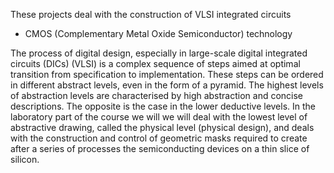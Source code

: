 These projects deal with the construction of VLSI integrated circuits
  - CMOS (Complementary Metal Oxide Semiconductor) technology

The process of digital design, especially in large-scale digital integrated circuits (DICs) (VLSI) is a complex sequence of 
steps aimed at optimal transition from specification to implementation. These steps can be ordered in different abstract levels, 
even in the form of a pyramid. The highest levels of abstraction levels are characterised by high abstraction and concise 
descriptions. The opposite is the case in the lower deductive levels. In the laboratory part of the course we will we will 
deal with the lowest level of abstractive drawing, called the physical level (physical design), and deals with the 
construction and control of geometric masks required to create after a series of processes the semiconducting devices on a 
thin slice of silicon.
